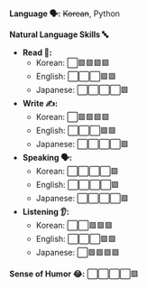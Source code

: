 **Language 🗣️:** ~~Korean~~, Python

**Natural Language Skills 🔤**

- **Read 👀:**
  - Korean: ⬜🟩🟩🟩🟩
  - English: ⬜⬜⬜🟩🟩
  - Japanese: ⬜⬜⬜⬜🟩
- **Write ✍️:**
  - Korean: ⬜🟩🟩🟩🟩
  - English: ⬜⬜⬜🟩🟩
  - Japanese: ⬜⬜⬜⬜🟩
- **Speaking 🗣️:**
  - Korean: ⬜⬜⬜⬜🟩
  - English: ⬜⬜⬜⬜🟩
  - Japanese: ⬜⬜⬜⬜🟩
- **Listening 👂:**
  - Korean: ⬜⬜🟩🟩🟩
  - English: ⬜⬜⬜🟩🟩
  - Japanese: ⬜🟩🟩🟩🟩

**Sense of Humor 😂:** ⬜⬜⬜⬜🟩
